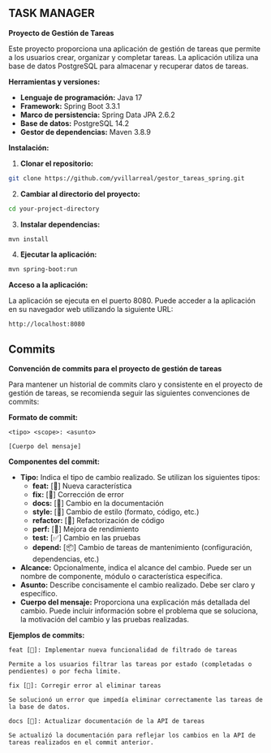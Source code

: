 ## TASK MANAGER

**Proyecto de Gestión de Tareas**

Este proyecto proporciona una aplicación de gestión de tareas que permite a los usuarios crear, organizar y completar tareas. La aplicación utiliza una base de datos PostgreSQL para almacenar y recuperar datos de tareas.

**Herramientas y versiones:**

* **Lenguaje de programación:** Java 17
* **Framework:** Spring Boot 3.3.1
* **Marco de persistencia:** Spring Data JPA 2.6.2
* **Base de datos:** PostgreSQL 14.2
* **Gestor de dependencias:** Maven 3.8.9

**Instalación:**

1. **Clonar el repositorio:**

```bash
git clone https://github.com/yvillarreal/gestor_tareas_spring.git
```

2. **Cambiar al directorio del proyecto:**

```bash
cd your-project-directory
```

3. **Instalar dependencias:**

```bash
mvn install
```

4. **Ejecutar la aplicación:**

```bash
mvn spring-boot:run
```

**Acceso a la aplicación:**

La aplicación se ejecuta en el puerto 8080. Puede acceder a la aplicación en su navegador web utilizando la siguiente URL:

```
http://localhost:8080
```

## Commits

**Convención de commits para el proyecto de gestión de tareas**

Para mantener un historial de commits claro y consistente en el proyecto de gestión de tareas, se recomienda seguir las siguientes convenciones de commits:

**Formato de commit:**

```
<tipo> <scope>: <asunto>

[Cuerpo del mensaje]
```

**Componentes del commit:**

* **Tipo:** Indica el tipo de cambio realizado. Se utilizan los siguientes tipos:
    * **feat:** [🎉] Nueva característica
    * **fix:** [🐛] Corrección de error
    * **docs:** [📝] Cambio en la documentación
    * **style:** [🎨] Cambio de estilo (formato, código, etc.)
    * **refactor:** [🔨] Refactorización de código
    * **perf:** [🐎] Mejora de rendimiento
    * **test:** [✅] Cambio en las pruebas
    * **depend:** [📦] Cambio de tareas de mantenimiento (configuración, dependencias, etc.)
* **Alcance:** Opcionalmente, indica el alcance del cambio. Puede ser un nombre de componente, módulo o característica específica.
* **Asunto:** Describe concisamente el cambio realizado. Debe ser claro y específico.
* **Cuerpo del mensaje:** Proporciona una explicación más detallada del cambio. Puede incluir información sobre el problema que se soluciona, la motivación del cambio y las pruebas realizadas.

**Ejemplos de commits:**

```
feat [🎉]: Implementar nueva funcionalidad de filtrado de tareas

Permite a los usuarios filtrar las tareas por estado (completadas o pendientes) o por fecha límite.
```

```
fix [🐛]: Corregir error al eliminar tareas

Se solucionó un error que impedía eliminar correctamente las tareas de la base de datos.
```

```
docs [📝]: Actualizar documentación de la API de tareas

Se actualizó la documentación para reflejar los cambios en la API de tareas realizados en el commit anterior.
```